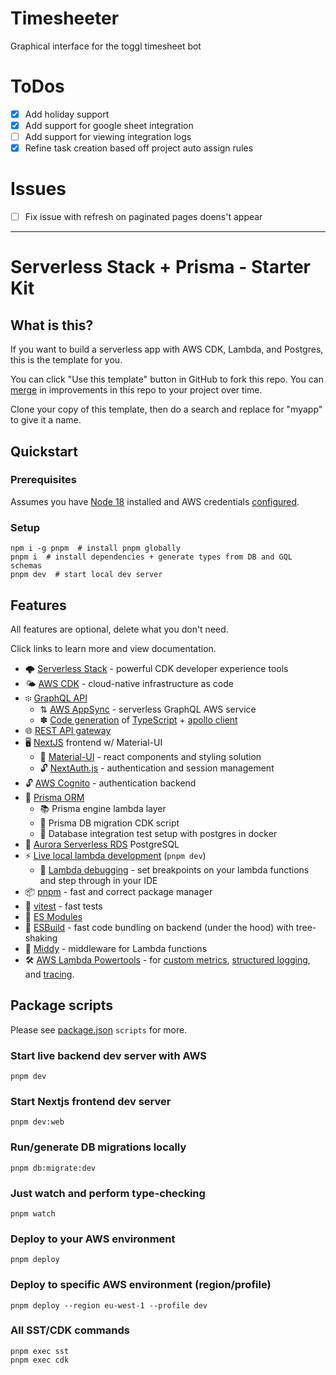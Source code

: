 # Timesheeter

Graphical interface for the toggl timesheet bot

# ToDos

- [x] Add holiday support
- [x] Add support for google sheet integration
- [ ] Add support for viewing integration logs
- [x] Refine task creation based off project auto assign rules

# Issues

- [ ] Fix issue with refresh on paginated pages doens't appear 

--------------------

# Serverless Stack + Prisma - Starter Kit

## What is this?

If you want to build a serverless app with AWS CDK, Lambda, and Postgres, this is the template for you.

You can click "Use this template" button in GitHub to fork this repo. You can [merge](https://stackoverflow.com/a/69563752) in improvements in this repo to your project over time.

Clone your copy of this template, then do a search and replace for "myapp" to give it a name.

## Quickstart

### Prerequisites

Assumes you have [Node 18](https://nodejs.org/en/download/current/) installed and AWS credentials [configured](https://docs.sst.dev/advanced/iam-credentials).

### Setup

```shell
npm i -g pnpm  # install pnpm globally
pnpm i  # install dependencies + generate types from DB and GQL schemas
pnpm dev  # start local dev server
```

## Features

All features are optional, delete what you don't need.

Click links to learn more and view documentation.

- 🌩 [Serverless Stack](https://serverless-stack.com/) - powerful CDK developer experience tools
- 🌤 [AWS CDK](https://aws.amazon.com/cdk/) - cloud-native infrastructure as code
- ፨ [GraphQL API](https://docs.serverless-stack.com/constructs/GraphQLApi)
  - ⇅ [AWS AppSync](https://docs.aws.amazon.com/appsync/latest/devguide/what-is-appsync.html) - serverless GraphQL AWS service
  - ✽ [Code generation](https://www.graphql-code-generator.com/) of [TypeScript](https://www.graphql-code-generator.com/docs/guides/front-end-typescript-only) + [apollo client](https://www.graphql-code-generator.com/plugins/typescript-react-apollo)
- 🌐 [REST API gateway](https://docs.serverless-stack.com/api)
- 🖥 [NextJS](https://nextjs.org/) frontend w/ Material-UI
  - 🎨 [Material-UI](https://mui.com/material-ui/getting-started/overview/) - react components and styling solution
  - 🔓 [NextAuth.js](https://next-auth.js.org/) - authentication and session management
- 🔓 [AWS Cognito](https://aws.amazon.com/cognito/) - authentication backend
- 💾 [Prisma ORM](https://www.prisma.io/docs/)
  - 📚 Prisma engine lambda layer
  - 📜 Prisma DB migration CDK script
  - 🐳 Database integration test setup with postgres in docker
- 🔋 [Aurora Serverless RDS](https://aws.amazon.com/rds/aurora/serverless/) PostgreSQL
- ⚡️ [Live local lambda development](https://docs.serverless-stack.com/live-lambda-development) (`pnpm dev`)
  - 🐞 [Lambda debugging](https://docs.sst.dev/live-lambda-development#debugging-with-visual-studio-code) - set breakpoints on your lambda functions and step through in your IDE
- 📦 [pnpm](https://pnpm.io/) - fast and correct package manager
- 🚅 [vitest](https://vitest.dev/) - fast tests
- 🐛 [ES Modules](https://hacks.mozilla.org/2018/03/es-modules-a-cartoon-deep-dive/)
- 🔧 [ESBuild](https://esbuild.github.io/) - fast code bundling on backend (under the hood) with tree-shaking
- 🫙 [Middy](https://middy.js.org/) - middleware for Lambda functions
- 🛠 [AWS Lambda Powertools](https://awslabs.github.io/aws-lambda-powertools-typescript/latest/) - for [custom metrics](https://awslabs.github.io/aws-lambda-powertools-typescript/latest/core/metrics/), [structured logging](https://awslabs.github.io/aws-lambda-powertools-typescript/latest/core/logger/), and [tracing](https://awslabs.github.io/aws-lambda-powertools-typescript/latest/core/tracer/).

## Package scripts

Please see [package.json](package.json) `scripts` for more.

### Start live backend dev server with AWS

```shell
pnpm dev
```

### Start Nextjs frontend dev server

```shell
pnpm dev:web
```

### Run/generate DB migrations locally

```shell
pnpm db:migrate:dev
```

### Just watch and perform type-checking

```shell
pnpm watch
```

### Deploy to your AWS environment

```shell
pnpm deploy
```

### Deploy to specific AWS environment (region/profile)

```shell
pnpm deploy --region eu-west-1 --profile dev
```

### All SST/CDK commands

```shell
pnpm exec sst
pnpm exec cdk
```
